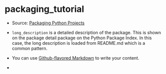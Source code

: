 # packaging_tutorial

* Source: [Packaging Python Projects](https://packaging.python.org/tutorials/packaging-projects/)

* `long_description` is a detailed description of the package. 
This is shown on the package detail package on the Python Package Index. 
In this case, the long description is loaded from README.md which is a common pattern.

* You can use
[Github-flavored Markdown](https://guides.github.com/features/mastering-markdown/)
to write your content.

* 